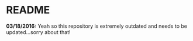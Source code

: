 # README #

**03/18/2016:**
Yeah so this repository is extremely outdated and needs to be updated...sorry about that!